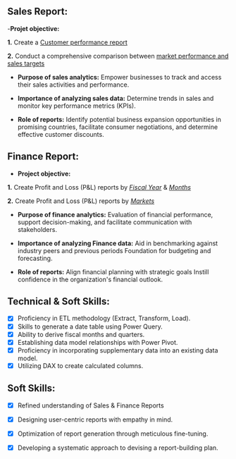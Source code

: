## Sales Report:


-**Projet objective:**

**1.** Create a [Customer performance report](https://github.com/smit8101/Excel-Sales-Analytics/blob/37abef3b473967224368c00e32fdd401c0e8120c/Customer%20Performance%20Report.pdf)

**2.** Conduct a comprehensive comparison between [market performance and sales targets](https://github.com/smit8101/Excel-Sales-Analytics/blob/23c9674580c6dcfcd7527bb450971fbdb25e699a/Market%20Performance%20vs%20Target%20Report.pdf)
- **Purpose of sales analytics:** Empower businesses to track and access their sales activities and performance.

- **Importance of analyzing sales data:** Determine trends in sales and monitor key performance metrics (KPIs).

- **Role of reports:** Identify potential business expansion opportunities in promising countries, facilitate consumer negotiations, and determine effective customer discounts.


## Finance Report:

- **Project objective:** 

**1.** Create Profit and Loss (P&L) reports by _[Fiscal Year](https://github.com/smit8101/Excel-Sales-Analytics/blob/e0654b714f0dd7514c01b9f4646d458500cb0e4b/P%20%26%20L%20Statement%20by%20Fiscal%20Year.pdf)_ & _[Months](https://github.com/smit8101/Excel-Sales-Analytics/blob/70a62d039fcdf5158e6a7b7e6fd527d7b60af73b/P%20%26%20L%20Statement%20by%20Months.pdf)_ 

**2.** Create Profit and Loss (P&L) reports by _[Markets](https://github.com/smit8101/Excel-Sales-Analytics/blob/3224609f43a988cf3c1fe449fd0bc83a0201f640/P%20%26%20L%20Statement%20by%20Markets.pdf)_

- **Purpose of finance analytics:** Evaluation of financial performance, support decision-making, and facilitate communication with stakeholders.

- **Importance of analyzing Finance data:** Aid in benchmarking against industry peers and previous periods Foundation for budgeting and forecasting.

- **Role of reports:** Align financial planning with strategic goals Instill confidence in the organization's financial outlook.


## Technical & Soft Skills:
- [x]	Proficiency in ETL methodology (Extract, Transform, Load).
- [x]	Skills to generate a date table using Power Query.
- [x]	Ability to derive fiscal months and quarters.
- [x]	Establishing data model relationships with Power Pivot.
- [x]	Proficiency in incorporating supplementary data into an existing data model.
- [x]	Utilizing DAX to create calculated columns.

## Soft Skills:
- [x]	Refined understanding of Sales & Finance Reports
- [x]	Designing user-centric reports with empathy in mind.
- [x]	Optimization of report generation through meticulous fine-tuning.
- [x]	Developing a systematic approach to devising a report-building plan.

